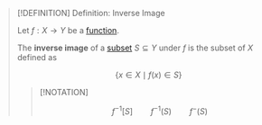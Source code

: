 >[!DEFINITION] Definition: Inverse Image
>
>Let $f: X \to Y$ be a [function](Function.md).
>
>The **inverse image** of a [subset](../Subset.md) $S \subseteq Y$ under $f$ is the subset of $X$ defined as
>
>$$\{x \in X \mid f(x) \in S \}$$
>
>>[!NOTATION]
>>
>>$$f^{-1} [S] \qquad f^{-1}(S) \qquad f^{-}(S)$$
>>
>